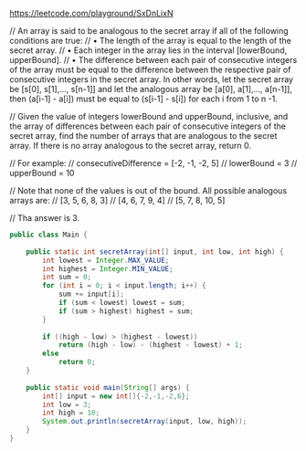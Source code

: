 https://leetcode.com/playground/SxDnLixN


// An array is said to be analogous to the secret array if all of the following conditions are true:
// • The length of the array is equal to the length of the secret array.
// • Each integer in the array lies in the interval [lowerBound, upperBound].
// • The difference between each pair of consecutive integers of the array must be equal to the difference between the respective pair of consecutive integers in the secret array. In other words, let the secret array be [s[0], s[1],..., s[n-1]] and let the analogous array be [a[0], a[1],..., a[n-1]], then (a[i-1] - a[i]) must be equal to (s[i-1] - s[i]) for each i from 1 to n -1.

// Given the value of integers lowerBound and upperBound, inclusive, and the array of differences between each pair of consecutive integers of the secret array, find the number of arrays that are analogous to the secret array. If there is no array analogous to the secret array, return 0.

// For example:
// consecutiveDifference = [-2, -1, -2, 5]
// lowerBound = 3
// upperBound = 10

// Note that none of the values is out of the bound. All possible analogous arrays are:
// [3, 5, 6, 8, 3]
// [4, 6, 7, 9, 4]
// [5, 7, 8, 10, 5]

// Tha answer is 3.

```java 
public class Main {
    
    public static int secretArray(int[] input, int low, int high) {
        int lowest = Integer.MAX_VALUE;
        int highest = Integer.MIN_VALUE;
        int sum = 0;
        for (int i = 0; i < input.length; i++) {
            sum += input[i];
            if (sum < lowest) lowest = sum;
            if (sum > highest) highest = sum;
        }
        
        if ((high - low) > (highest - lowest))
            return (high - low) - (highest - lowest) + 1;
        else
            return 0;
    }
    
    public static void main(String[] args) {
        int[] input = new int[]{-2,-1,-2,6};
        int low = 3;
        int high = 10;
        System.out.println(secretArray(input, low, high));
    }
}
```
